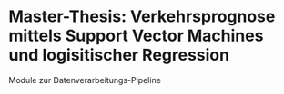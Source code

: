 # Master-Thesis: Verkehrsprognose mittels Support Vector Machines und logisitischer Regression

Module zur Datenverarbeitungs-Pipeline 